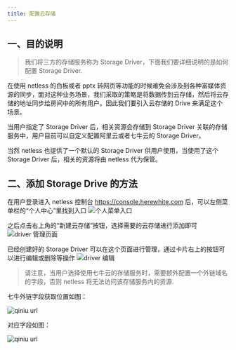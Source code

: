 ```yaml
---
title: 配置云存储
---
```


## 一、目的说明

> 我们将三方的存储服务称为 Storage Driver，下面我们要详细说明的是如何配置 Storage Driver.

在使用 netless 的白板或者 pptx 转网页等功能的时候难免会涉及到各种富媒体资源的同步，面对这种业务场景，我们采取的策略是将数据传到云存储，然后将云存储的地址同步给房间中的所有用户。因此我们要引入云存储的 Drive 来满足这个场景。

当用户指定了 Storage Driver 后，相关资源会存储到 Storage Driver 关联的存储服务中，用户目前可以自定义配置阿里云或者七牛云的 Storage Driver。

当然 netless 也提供了一个默认的 Storage Driver 供用户使用，当使用了这个 Storage Driver 后，相关的资源将由 netless 代为保管。

## 二、添加 Storage Drive 的方法

在用户登录进入 netless 控制台 https://console.herewhite.com 后，可以左侧菜单栏的“个人中心”里找到入口
![个人菜单入口](https://white-document.oss-cn-hangzhou.aliyuncs.com/netless-doc-images/driverEnter.png?x-oss-process=image/resize,w_350)

之后点击右上角的“新建云存储”按钮，选择需要的云存储进行添加即可
![driver 管理页面](https://white-document.oss-cn-hangzhou.aliyuncs.com/netless-doc-images/addDriver.png)

已经创建好的 Storage Driver 可以在这个页面进行管理，通过卡片右上的按钮可以进行编辑或删除等操作
![driver 编辑](https://white-document.oss-cn-hangzhou.aliyuncs.com/netless-doc-images/storageManage.png)

> 请注意，当用户选择使用七牛云的存储服务时，需要额外配置一个外链域名的字段，否则 netless 将无法访问该存储服务内的资源.

七牛外链字段获取位置如图：

![qiniu url](https://white-document.oss-cn-hangzhou.aliyuncs.com/netless-doc-images/qiniuStorageUrl.png)

对应字段如图：

![qiniu url](https://white-document.oss-cn-hangzhou.aliyuncs.com/netless-doc-images/qiniuStorage.png?x-oss-process=image/resize,w_400)

